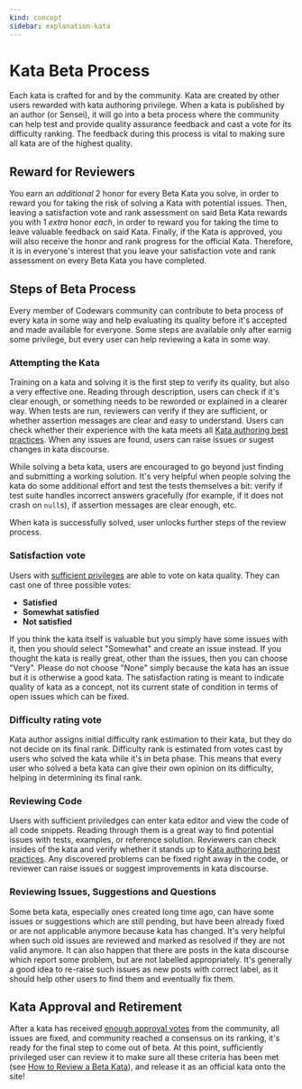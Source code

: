 ```yaml
---
kind: concept
sidebar: explanation-kata
---
```


# Kata Beta Process

Each kata is crafted for and by the community. Kata are created by other users rewarded with kata authoring privilege. When a kata is published by an author (or Sensei), it will go into a beta process where the community can help test and provide quality assurance feedback and cast a vote for its difficulty ranking. The feedback during this process is vital to making sure all kata are of the highest quality.

## Reward for Reviewers

You earn an _additional_ 2 honor for every Beta Kata you solve, in order to reward you for taking the risk of solving a Kata with potential issues. Then, leaving a satisfaction vote and rank assessment on said Beta Kata rewards you with 1 _extra_ honor _each_, in order to reward you for taking the time to leave valuable feedback on said Kata. Finally, if the Kata is approved, you will also receive the honor and rank progress for the official Kata. Therefore, it is in everyone's interest that you leave your satisfaction vote and rank assessment on every Beta Kata you have completed.

## Steps of Beta Process

Every member of Codewars community can contribute to beta process of every kata in some way and help evaluating its quality before it's accepted and made available for everyone. Some steps are available only after earnig some privilege, but every user can help reviewing a kata in some way.

### Attempting the Kata

Training on a kata and solving it is the first step to verify its quality, but also a very effective one. Reading through description, users can check if it's clear enough, or something needs to be reworded or explained in a clearer way. When tests are run, reviewers can verify if they are sufficient, or whether assertion messages are clear and easy to understand. Users can check whether their experience with the kata meets all [Kata authoring best practices](/recipes/create-kata/best-practices/). When any issues are found, users can raise issues or sugest changes in kata discourse.

While solving a beta kata, users are encouraged to go beyond just finding and submitting a working solution. It's very helpful when people solving the kata do some additional effort and test the tests themselves a bit: verify if test suite handles incorrect answers gracefully (for example, if it does not crash on `null`s), if assertion messages are clear enough, etc.

When kata is successfully solved, user unlocks further steps of the review process.

### Satisfaction vote

Users with [sufficient privileges](/references/gamification/privileges/#privileges) are able to vote on kata quality. They can cast one of three possible votes:

- **Satisfied**
- **Somewhat satisfied**
- **Not satisfied**

If you think the kata itself is valuable but you simply have some issues with it, then you should select "Somewhat" and create an issue instead. If you thought the kata is really great, other than the issues, then you can choose "Very". Please do not choose "None" simply because the kata has an issue but it is otherwise a good kata. The satisfaction rating is meant to indicate quality of kata as a concept, not its current state of condition in terms of open issues which can be fixed.

### Difficulty rating vote

Kata author assigns initial difficulty rank estimation to their kata, but they do not decide on its final rank. Difficulty rank is estimated from votes cast by users who solved the kata while it's in beta phase. This means that every user who solved a beta kata can give their own opinion on its difficulty, helping in determining its final rank.

### Reviewing Code

Users with sufficient priviledges can enter kata editor and view the code of all code snippets. Reading through them is a great way to find potential issues with tests, examples, or reference solution. Reviewers can check insides of the kata and verify whether it stands up to [Kata authoring best practices](/recipes/create-kata/best-practices/). Any discovered problems can be fixed right away in the code, or reviewer can raise issues or suggest improvements in kata discourse.

### Reviewing Issues, Suggestions and Questions

Some beta kata, especially ones created long time ago, can have some issues or suggestions which are still pending, but have been already fixed or are not applicable anymore because kata has changed. It's very helpful when such old issues are reviewed and marked as resolved if they are not valid anymore. It can also happen that there are posts in the kata discourse which report some problem, but are not labelled appropriately. It's generally a good idea to re-raise such issues as new posts with correct label, as it should help other users to find them and eventually fix them.

## Kata Approval and Retirement

After a kata has received [enough approval votes](/references/kata-ranking/approval-retire-criteria/) from the community, all issues are fixed, and community reached a consensus on its ranking, it's ready for the final step to come out of beta. At this point, sufficiently privileged user can review it to make sure all these criteria has been met (see [How to Review a Beta Kata](/recipes/review-beta/)), and release it as an official kata onto the site!
